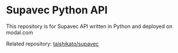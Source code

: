 # Supavec Python API

This repository is for Supavec API written in Python and deployed on modal.com

Related repository: [taishikato/supavec](https://github.com/taishikato/supavec)

